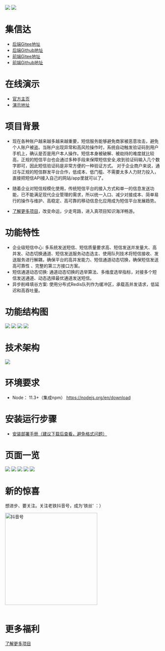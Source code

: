 ![](http://www.itcast.cn/2018czgw/images/logo.png)
![](http://www.itcast.cn/2020gw/images/slogan2.jpg)

集信达
=========================

- [后端Gitee地址](https://gitee.com/itcastopen/itcast-sms.git)
- [后端Github地址](https://github.com/itcastopen/itcast-sms.git)
- [前端Gitee地址](https://gitee.com/itcastopen/itcast-sms-web.git)
- [前端Github地址](https://github.com/itcastopen/itcast-sms-web.git)


**在线演示**
=========================
- [官方主页](https://pip.itcast.cn/jxd)
- [演示地址](http://jxd.itheima.net)


**项目背景**
=========================

- 现在各种账户越来越多越来越重要，短信服务能够避免商家被恶意攻击，避免个人账户被盗。当账户出现异常和高风险操作时，系统自动触发验证码到用户手机上，确认是否是用户本人操作。短信本身被破解、被劫持的难度就比较高，正规的短信平台也会通过多种手段来保障短信安全,收到验证码输入几个数字即可，因此短信验证码是非常方便的一种验证方式。 对于企业商户来说，通过与正规的短信群发平台合作，低成本、低门槛、不需要太多人力财力投入，直接把短信API接入自己的网站/app里就可以了。

- 随着企业对短信规模化使用，传统短信平台的接入方式和单一的信息发送功能，已不能满足现代企业管理的需求，所以统一入口、减少对接成本、简单易行的操作与维护、高稳定、高可靠的移动信息化应用成为短信平台发展趋势。

- [了解更多项目](https://project-dev.itheima.net/java)，改变命运，少走弯路，进入真项目知识海洋畅游。




功能特性
=========================
- 企业级短信中心:
  多系统发送短信、短信质量要求高、短信发送并发量大、高并发、动态切换通道、短信发送服务动态选主、使用队列技术将短信接收、发送服务进行解耦，确保平台的高并发能力、短信通道动态切换，确保短信发送高可靠性 、完整的第三方接口方案。
- 短信通道动态切换:
  通道动态切换的选举算法、多维度选举指标，对接多个短信发送通道、动态选择最优通道发送短信。
- 异步削峰填谷方案:
  使用分布式Redis队列作为缓冲区，承载高并发请求，低延迟和高吞吐量。


功能结构图
=========================
![](docs/img/功能结构图.png)
![](docs/img/功能结构图-发送服务.png)
![](docs/img/功能结构图-接收服务.png)
![](docs/img/功能结构图-管理服务.png)

技术架构
=========================
![](docs/img/技术架构图.png)


环境要求
=========================
- Node： 11.3+（集成npm）
  https://nodejs.org/en/download


安装运行步骤
=========================
- [安装部署手册（建议下载后查看，避免格式问题）](docs/安装手册/install.md)

页面一览
=========================
![](docs/img/页面/首页.png)
![](docs/img/页面/通道管理.png)
![](docs/img/页面/应用管理.png)
![](docs/img/页面/发送记录.png)
![](docs/img/页面/黑名单.png)

新的惊喜
=========================
想进步、要关注。关注老铁抖音号，成为'铁丝' ：）

<img src="docs/img/douyin.jpeg" width="300"  alt="抖音号" />
<br><br>

更多福利
=========================

[了解更多项目](https://pip.itcast.cn/home)
